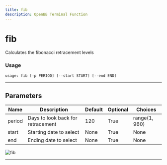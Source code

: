 ```yaml
---
title: fib
description: OpenBB Terminal Function
---
```


# fib

Calculates the fibonacci retracement levels

### Usage

```python
usage: fib [-p PERIOD] [--start START] [--end END]
```

---

## Parameters

| Name | Description | Default | Optional | Choices |
| ---- | ----------- | ------- | -------- | ------- |
| period | Days to look back for retracement | 120 | True | range(1, 960) |
| start | Starting date to select | None | True | None |
| end | Ending date to select | None | True | None |

![fib](https://user-images.githubusercontent.com/46355364/154310727-81a1eab3-5565-42c7-8b47-4f80288dd700.png)

---

